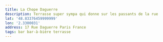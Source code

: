 ```yaml
---
title: La Chope Daguerre
description: Terrasse super sympa qui donne sur les passants de la rue Daguerre. Ils font de la Brooklyn mais c’est pas donné ! 😬.
lat: '48.83376459999999'
lon: '2.3300031'
address: 17 Rue Daguerre Paris France
tags: bar bar-à-bière terrasse
---
```

